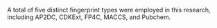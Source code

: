A total of five distinct fingerprint types were employed in this research, including AP2DC, CDKExt, FP4C, MACCS, and Pubchem.
